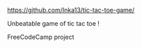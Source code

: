 https://github.com/Inka13/tic-tac-toe-game/

Unbeatable game of tic tac toe !

FreeCodeCamp project
